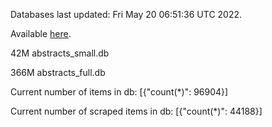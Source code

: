 Databases last updated: Fri May 20 06:51:36 UTC 2022. 

Available [here](https://github.com/cbeauhilton/ash-db/releases).


42M	abstracts_small.db

366M	abstracts_full.db

Current number of items in db:
[{"count(*)": 96904}]

Current number of scraped items in db:
[{"count(*)": 44188}]
